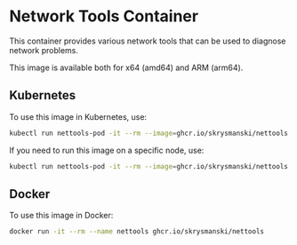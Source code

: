 # Network Tools Container

This container provides various network tools that can be used to diagnose network problems.

This image is available both for x64 (amd64) and ARM (arm64).

## Kubernetes

To use this image in Kubernetes, use:

```sh
kubectl run nettools-pod -it --rm --image=ghcr.io/skrysmanski/nettools
```

If you need to run this image on a specific node, use:

```sh
kubectl run nettools-pod -it --rm --image=ghcr.io/skrysmanski/nettools --overrides='{ "apiVersion": "v1", "spec": { "nodeName": "<your-node-name>" } }'
```

## Docker

To use this image in Docker:

```sh
docker run -it --rm --name nettools ghcr.io/skrysmanski/nettools
```
